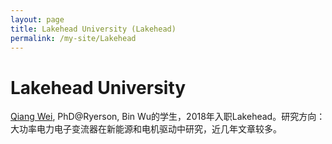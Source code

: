 ```yaml
---
layout: page
title: Lakehead University (Lakehead)
permalink: /my-site/Lakehead
---
```

# Lakehead University

[Qiang Wei](https://www.lakeheadu.ca/users/W/qwei/node/48703), PhD@Ryerson, Bin Wu的学生，2018年入职Lakehead。研究方向：大功率电力电子变流器在新能源和电机驱动中研究，近几年文章较多。
